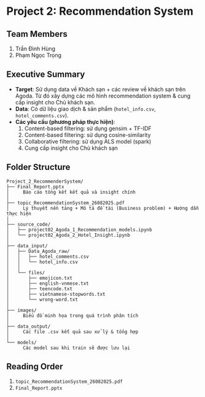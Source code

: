 # Project 2: Recommendation System

## Team Members
1. Trần Đình Hùng  
2. Phạm Ngọc Trọng  

## Executive Summary
- **Target**: Sử dụng data về Khách sạn + các review về khách sạn trên Agoda. Từ đó xây dựng các mô hình recommendation system & cung cấp insight cho Chủ khách sạn.  
- **Data**: Có dữ liệu giao dịch & sản phẩm (`hotel_info.csv`, `hotel_comments.csv`).  
- **Các yêu cầu (phương pháp thực hiện)**:  
  1. Content-based filtering: sử dụng gensim + TF-IDF  
  2. Content-based filtering: sử dụng cosine-similarity  
  3. Collaborative filtering: sử dụng ALS model (spark)  
  4. Cung cấp insight cho Chủ khách sạn  

## Folder Structure
```
Project_2_RecommenderSystem/
├── Final_Report.pptx
│     Báo cáo tổng kết kết quả và insight chính
│
├── topic_RecommendationSystem_26082025.pdf
│     Lý thuyết nền tảng + Mô tả đề tài (Business problem) + Hướng dẫn thực hiện
│
├── source_code/
│   ├── project02_Agoda_1_Recommendation_models.ipynb
│   └── project02_Agoda_2_Hotel_Insight.ipynb
│
├── data_input/
│   ├── Data_Agoda_raw/
│   │   ├── hotel_comments.csv
│   │   └── hotel_info.csv
│   │
│   └── files/
│       ├── emojicon.txt
│       ├── english-vnmese.txt
│       ├── teencode.txt
│       ├── vietnamese-stopwords.txt
│       └── wrong-word.txt
│
├── images/
│     Biểu đồ minh họa trong quá trình phân tích
│
├── data_output/
│     Các file .csv kết quả sau xử lý & tổng hợp
│
└── models/
      Các model sau khi train sẽ được lưu lại
```

## Reading Order
1. `topic_RecommendationSystem_26082025.pdf`  
2. `Final_Report.pptx`
